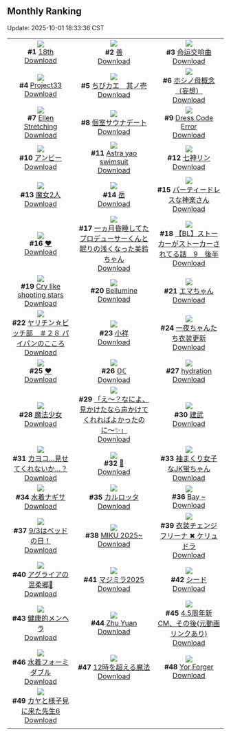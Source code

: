 ## Monthly Ranking
Update: 2025-10-01 18:33:36 CST

|      |      |      |
| :----: | :----: | :----: |
| ![](https://i.pixiv.re/c/240x480/img-master/img/2025/09/01/00/00/13/134568849_p0_master1200.jpg)<br>**#1** [18th](https://www.pixiv.net/artworks/134568849)<br>[Download](https://i.pixiv.re/img-original/img/2025/09/01/00/00/13/134568849_p0.jpg) | ![](https://i.pixiv.re/c/240x480/img-master/img/2025/09/03/22/55/40/134678757_p0_master1200.jpg)<br>**#2** [善](https://www.pixiv.net/artworks/134678757)<br>[Download](https://i.pixiv.re/img-original/img/2025/09/03/22/55/40/134678757_p0.jpg) | ![](https://i.pixiv.re/c/240x480/img-master/img/2025/09/03/12/54/37/134660251_p0_master1200.jpg)<br>**#3** [命运交响曲](https://www.pixiv.net/artworks/134660251)<br>[Download](https://i.pixiv.re/img-original/img/2025/09/03/12/54/37/134660251_p0.png) |
| ![](https://i.pixiv.re/c/240x480/img-master/img/2025/09/03/20/20/40/134671924_p0_master1200.jpg)<br>**#4** [Project33](https://www.pixiv.net/artworks/134671924)<br>[Download](https://i.pixiv.re/img-original/img/2025/09/03/20/20/40/134671924_p0.png) | ![](https://i.pixiv.re/c/240x480/img-master/img/2025/09/03/20/23/27/134672013_p0_master1200.jpg)<br>**#5** [ちびカエ　其ノ壱](https://www.pixiv.net/artworks/134672013)<br>[Download](https://i.pixiv.re/img-original/img/2025/09/03/20/23/27/134672013_p0.jpg) | ![](https://i.pixiv.re/c/240x480/img-master/img/2025/09/03/00/32/48/134646797_p0_master1200.jpg)<br>**#6** [ホシノ母概念（妄想）](https://www.pixiv.net/artworks/134646797)<br>[Download](https://i.pixiv.re/img-original/img/2025/09/03/00/32/48/134646797_p0.png) |
| ![](https://i.pixiv.re/c/240x480/img-master/img/2025/09/03/06/40/02/134653695_p0_master1200.jpg)<br>**#7** [Ellen Stretching](https://www.pixiv.net/artworks/134653695)<br>[Download](https://i.pixiv.re/img-original/img/2025/09/03/06/40/02/134653695_p0.png) | ![](https://i.pixiv.re/c/240x480/img-master/img/2025/09/02/20/47/49/134636365_p0_master1200.jpg)<br>**#8** [個室サウナデート](https://www.pixiv.net/artworks/134636365)<br>[Download](https://i.pixiv.re/img-original/img/2025/09/02/20/47/49/134636365_p0.jpg) | ![](https://i.pixiv.re/c/240x480/img-master/img/2025/09/04/13/57/39/134697778_p0_master1200.jpg)<br>**#9** [Dress Code Error](https://www.pixiv.net/artworks/134697778)<br>[Download](https://i.pixiv.re/img-original/img/2025/09/04/13/57/39/134697778_p0.jpg) |
| ![](https://i.pixiv.re/c/240x480/img-master/img/2025/09/03/18/30/02/134667756_p0_master1200.jpg)<br>**#10** [アンビー](https://www.pixiv.net/artworks/134667756)<br>[Download](https://i.pixiv.re/img-original/img/2025/09/03/18/30/02/134667756_p0.jpg) | ![](https://i.pixiv.re/c/240x480/img-master/img/2025/09/04/18/51/47/134704472_p0_master1200.jpg)<br>**#11** [Astra yao swimsuit](https://www.pixiv.net/artworks/134704472)<br>[Download](https://i.pixiv.re/img-original/img/2025/09/04/18/51/47/134704472_p0.jpg) | ![](https://i.pixiv.re/c/240x480/img-master/img/2025/09/01/00/04/37/134569546_p0_master1200.jpg)<br>**#12** [七神リン](https://www.pixiv.net/artworks/134569546)<br>[Download](https://i.pixiv.re/img-original/img/2025/09/01/00/04/37/134569546_p0.png) |
| ![](https://i.pixiv.re/c/240x480/img-master/img/2025/09/05/00/05/06/134717473_p0_master1200.jpg)<br>**#13** [魔女2人](https://www.pixiv.net/artworks/134717473)<br>[Download](https://i.pixiv.re/img-original/img/2025/09/05/00/05/06/134717473_p0.jpg) | ![](https://i.pixiv.re/c/240x480/img-master/img/2025/09/03/01/58/24/134649323_p0_master1200.jpg)<br>**#14** [岳](https://www.pixiv.net/artworks/134649323)<br>[Download](https://i.pixiv.re/img-original/img/2025/09/03/01/58/24/134649323_p0.jpg) | ![](https://i.pixiv.re/c/240x480/img-master/img/2025/09/03/01/06/42/134648002_p0_master1200.jpg)<br>**#15** [パーティードレスな神楽さん](https://www.pixiv.net/artworks/134648002)<br>[Download](https://i.pixiv.re/img-original/img/2025/09/03/01/06/42/134648002_p0.jpg) |
| ![](https://i.pixiv.re/c/240x480/img-master/img/2025/09/03/14/33/51/134662034_p0_master1200.jpg)<br>**#16** [♥](https://www.pixiv.net/artworks/134662034)<br>[Download](https://i.pixiv.re/img-original/img/2025/09/03/14/33/51/134662034_p0.png) | ![](https://i.pixiv.re/c/240x480/img-master/img/2025/09/03/12/00/07/134659023_p0_master1200.jpg)<br>**#17** [一ヵ月昏睡してたプロデューサーくんと眠りの浅くなった美鈴ちゃん](https://www.pixiv.net/artworks/134659023)<br>[Download](https://i.pixiv.re/img-original/img/2025/09/03/12/00/07/134659023_p0.png) | ![](https://i.pixiv.re/c/240x480/img-master/img/2025/09/03/20/06/12/134671142_p0_master1200.jpg)<br>**#18** [【BL】ストーカーがストーカーされてる話　9　後半](https://www.pixiv.net/artworks/134671142)<br>[Download](https://i.pixiv.re/img-original/img/2025/09/03/20/06/12/134671142_p0.jpg) |
| ![](https://i.pixiv.re/c/240x480/img-master/img/2025/09/04/03/28/17/134687715_p0_master1200.jpg)<br>**#19** [Cry like shooting stars](https://www.pixiv.net/artworks/134687715)<br>[Download](https://i.pixiv.re/img-original/img/2025/09/04/03/28/17/134687715_p0.jpg) | ![](https://i.pixiv.re/c/240x480/img-master/img/2025/09/18/20/30/50/134645080_p0_master1200.jpg)<br>**#20** [Bellumine](https://www.pixiv.net/artworks/134645080)<br>[Download](https://i.pixiv.re/img-original/img/2025/09/18/20/30/50/134645080_p0.jpg) | ![](https://i.pixiv.re/c/240x480/img-master/img/2025/09/03/00/00/12/134645016_p0_master1200.jpg)<br>**#21** [エマちゃん](https://www.pixiv.net/artworks/134645016)<br>[Download](https://i.pixiv.re/img-original/img/2025/09/03/00/00/12/134645016_p0.jpg) |
| ![](https://i.pixiv.re/c/240x480/img-master/img/2025/09/02/17/00/29/134628612_p0_master1200.jpg)<br>**#22** [ヤリチン☆ビッチ部　＃２８ パイパンのこころ](https://www.pixiv.net/artworks/134628612)<br>[Download](https://i.pixiv.re/img-original/img/2025/09/02/17/00/29/134628612_p0.jpg) | ![](https://i.pixiv.re/c/240x480/img-master/img/2025/09/03/20/59/51/134673405_p0_master1200.jpg)<br>**#23** [小祥](https://www.pixiv.net/artworks/134673405)<br>[Download](https://i.pixiv.re/img-original/img/2025/09/03/20/59/51/134673405_p0.jpg) | ![](https://i.pixiv.re/c/240x480/img-master/img/2025/09/03/16/03/57/134630013_p0_master1200.jpg)<br>**#24** [一夜ちゃんたち衣装更新](https://www.pixiv.net/artworks/134630013)<br>[Download](https://i.pixiv.re/img-original/img/2025/09/03/16/03/57/134630013_p0.png) |
| ![](https://i.pixiv.re/c/240x480/img-master/img/2025/09/03/00/00/09/134644994_p0_master1200.jpg)<br>**#25** [❤](https://www.pixiv.net/artworks/134644994)<br>[Download](https://i.pixiv.re/img-original/img/2025/09/03/00/00/09/134644994_p0.jpg) | ![](https://i.pixiv.re/c/240x480/img-master/img/2025/09/03/00/00/06/134644971_p0_master1200.jpg)<br>**#26** [𝕆ℂ](https://www.pixiv.net/artworks/134644971)<br>[Download](https://i.pixiv.re/img-original/img/2025/09/03/00/00/06/134644971_p0.png) | ![](https://i.pixiv.re/c/240x480/img-master/img/2025/09/01/00/00/27/134568952_p0_master1200.jpg)<br>**#27** [hydration](https://www.pixiv.net/artworks/134568952)<br>[Download](https://i.pixiv.re/img-original/img/2025/09/01/00/00/27/134568952_p0.jpg) |
| ![](https://i.pixiv.re/c/240x480/img-master/img/2025/09/03/00/00/13/134645028_p0_master1200.jpg)<br>**#28** [魔法少女](https://www.pixiv.net/artworks/134645028)<br>[Download](https://i.pixiv.re/img-original/img/2025/09/03/00/00/13/134645028_p0.jpg) | ![](https://i.pixiv.re/c/240x480/img-master/img/2025/09/02/00/03/02/134608693_p0_master1200.jpg)<br>**#29** [「え〜？なによ、見かけたなら声かけてくれればよかったのに〜✨」](https://www.pixiv.net/artworks/134608693)<br>[Download](https://i.pixiv.re/img-original/img/2025/09/02/00/03/02/134608693_p0.png) | ![](https://i.pixiv.re/c/240x480/img-master/img/2025/09/01/00/01/35/134569093_p0_master1200.jpg)<br>**#30** [建武](https://www.pixiv.net/artworks/134569093)<br>[Download](https://i.pixiv.re/img-original/img/2025/09/01/00/01/35/134569093_p0.jpg) |
| ![](https://i.pixiv.re/c/240x480/img-master/img/2025/09/05/12/00/12/134730232_p0_master1200.jpg)<br>**#31** [カヨコ…見せてくれないか…？](https://www.pixiv.net/artworks/134730232)<br>[Download](https://i.pixiv.re/img-original/img/2025/09/05/12/00/12/134730232_p0.png) | ![](https://i.pixiv.re/c/240x480/img-master/img/2025/09/03/00/00/10/134644998_p0_master1200.jpg)<br>**#32** [💙](https://www.pixiv.net/artworks/134644998)<br>[Download](https://i.pixiv.re/img-original/img/2025/09/03/00/00/10/134644998_p0.png) | ![](https://i.pixiv.re/c/240x480/img-master/img/2025/09/01/01/17/05/134572978_p0_master1200.jpg)<br>**#33** [袖まくり女子なJK蛍ちゃん](https://www.pixiv.net/artworks/134572978)<br>[Download](https://www.pixiv.net/artworks/134572978) |
| ![](https://i.pixiv.re/c/240x480/img-master/img/2025/09/02/13/25/59/134624301_p0_master1200.jpg)<br>**#34** [水着ナギサ](https://www.pixiv.net/artworks/134624301)<br>[Download](https://i.pixiv.re/img-original/img/2025/09/02/13/25/59/134624301_p0.jpg) | ![](https://i.pixiv.re/c/240x480/img-master/img/2025/09/01/18/00/20/134592266_p0_master1200.jpg)<br>**#35** [カルロッタ](https://www.pixiv.net/artworks/134592266)<br>[Download](https://i.pixiv.re/img-original/img/2025/09/01/18/00/20/134592266_p0.jpg) | ![](https://i.pixiv.re/c/240x480/img-master/img/2025/09/05/12/07/48/134730540_p0_master1200.jpg)<br>**#36** [Bay ~](https://www.pixiv.net/artworks/134730540)<br>[Download](https://i.pixiv.re/img-original/img/2025/09/05/12/07/48/134730540_p0.jpg) |
| ![](https://i.pixiv.re/c/240x480/img-master/img/2025/09/03/09/51/27/134656923_p0_master1200.jpg)<br>**#37** [9/3はベッドの日！](https://www.pixiv.net/artworks/134656923)<br>[Download](https://i.pixiv.re/img-original/img/2025/09/03/09/51/27/134656923_p0.png) | ![](https://i.pixiv.re/c/240x480/img-master/img/2025/09/01/18/17/15/134569407_p0_master1200.jpg)<br>**#38** [MIKU 2025~](https://www.pixiv.net/artworks/134569407)<br>[Download](https://i.pixiv.re/img-original/img/2025/09/01/18/17/15/134569407_p0.jpg) | ![](https://i.pixiv.re/c/240x480/img-master/img/2025/09/03/15/52/00/134663492_p0_master1200.jpg)<br>**#39** [衣装チェンジ フリーナ ✖ ケリュドラ](https://www.pixiv.net/artworks/134663492)<br>[Download](https://i.pixiv.re/img-original/img/2025/09/03/15/52/00/134663492_p0.jpg) |
| ![](https://i.pixiv.re/c/240x480/img-master/img/2025/09/04/18/35/47/134704026_p0_master1200.jpg)<br>**#40** [アグライアの温柔郷💛](https://www.pixiv.net/artworks/134704026)<br>[Download](https://i.pixiv.re/img-original/img/2025/09/04/18/35/47/134704026_p0.jpg) | ![](https://i.pixiv.re/c/240x480/img-master/img/2025/09/03/23/05/46/134679255_p0_master1200.jpg)<br>**#41** [マジミラ2025](https://www.pixiv.net/artworks/134679255)<br>[Download](https://i.pixiv.re/img-original/img/2025/09/03/23/05/46/134679255_p0.jpg) | ![](https://i.pixiv.re/c/240x480/img-master/img/2025/09/04/13/59/19/134697803_p0_master1200.jpg)<br>**#42** [シード](https://www.pixiv.net/artworks/134697803)<br>[Download](https://i.pixiv.re/img-original/img/2025/09/04/13/59/19/134697803_p0.jpg) |
| ![](https://i.pixiv.re/c/240x480/img-master/img/2025/09/03/00/00/18/134645075_p0_master1200.jpg)<br>**#43** [健康的メンヘラ](https://www.pixiv.net/artworks/134645075)<br>[Download](https://i.pixiv.re/img-original/img/2025/09/03/00/00/18/134645075_p0.jpg) | ![](https://i.pixiv.re/c/240x480/img-master/img/2025/09/04/18/05/26/134703075_p0_master1200.jpg)<br>**#44** [Zhu Yuan](https://www.pixiv.net/artworks/134703075)<br>[Download](https://i.pixiv.re/img-original/img/2025/09/04/18/05/26/134703075_p0.png) | ![](https://i.pixiv.re/c/240x480/img-master/img/2025/09/03/14/39/28/134662063_p0_master1200.jpg)<br>**#45** [4.5周年新CM、その後(元動画リンクあり)](https://www.pixiv.net/artworks/134662063)<br>[Download](https://i.pixiv.re/img-original/img/2025/09/03/14/39/28/134662063_p0.png) |
| ![](https://i.pixiv.re/c/240x480/img-master/img/2025/09/02/22/00/06/134639599_p0_master1200.jpg)<br>**#46** [水着フォーミダブル](https://www.pixiv.net/artworks/134639599)<br>[Download](https://i.pixiv.re/img-original/img/2025/09/02/22/00/06/134639599_p0.jpg) | ![](https://i.pixiv.re/c/240x480/img-master/img/2025/09/03/00/00/13/134645022_p0_master1200.jpg)<br>**#47** [12時を超える魔法](https://www.pixiv.net/artworks/134645022)<br>[Download](https://i.pixiv.re/img-original/img/2025/09/03/00/00/13/134645022_p0.jpg) | ![](https://i.pixiv.re/c/240x480/img-master/img/2025/09/01/09/42/47/134581858_p0_master1200.jpg)<br>**#48** [Yor Forger](https://www.pixiv.net/artworks/134581858)<br>[Download](https://i.pixiv.re/img-original/img/2025/09/01/09/42/47/134581858_p0.png) |
| ![](https://i.pixiv.re/c/240x480/img-master/img/2025/09/03/18/04/33/134666997_p0_master1200.jpg)<br>**#49** [カヤと様子見に来た先生6](https://www.pixiv.net/artworks/134666997)<br>[Download](https://i.pixiv.re/img-original/img/2025/09/03/18/04/33/134666997_p0.png) |
|      |      |
